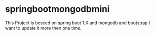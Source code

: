 # springbootmongodbmini
This Project is beseed on spring boot 1.X and mongodb and bootstrap
 I want to update it more then one time.
